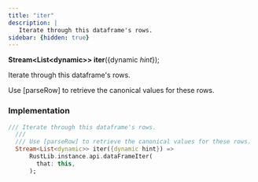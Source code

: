 ```yaml
---
title: "iter"
description: |
   Iterate through this dataframe's rows.
sidebar: {hidden: true}
---
```

<span class="dart-code"><strong>Stream&lt;List&lt;dynamic&gt;&gt; iter</strong>({<span class="nobr">dynamic <i>hint</i></span>});</span>

 Iterate through this dataframe's rows.

 Use [parseRow] to retrieve the canonical values for these rows.
### Implementation
```dart
/// Iterate through this dataframe's rows.
  ///
  /// Use [parseRow] to retrieve the canonical values for these rows.
  Stream<List<dynamic>> iter({dynamic hint}) =>
      RustLib.instance.api.dataFrameIter(
        that: this,
      );
```

